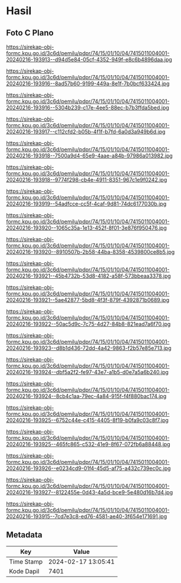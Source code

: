 # Hasil

## Foto C Plano

https://sirekap-obj-formc.kpu.go.id/3c6d/pemilu/pdpr/74/15/01/10/04/7415011004001-20240216-193913--d94d5e84-05cf-4352-949f-e8c6b4896daa.jpg

https://sirekap-obj-formc.kpu.go.id/3c6d/pemilu/pdpr/74/15/01/10/04/7415011004001-20240216-193916--8ad57b60-9199-449a-8e1f-7b0bcf633424.jpg

https://sirekap-obj-formc.kpu.go.id/3c6d/pemilu/pdpr/74/15/01/10/04/7415011004001-20240216-193916--5304b239-c17e-4ee5-88ec-b7b3ffda5bed.jpg

https://sirekap-obj-formc.kpu.go.id/3c6d/pemilu/pdpr/74/15/01/10/04/7415011004001-20240216-193917--c112cfd2-b05b-4f1f-b7fd-6a0d3a949b6d.jpg

https://sirekap-obj-formc.kpu.go.id/3c6d/pemilu/pdpr/74/15/01/10/04/7415011004001-20240216-193918--7500a9d4-65e9-4aae-a84b-97986a013982.jpg

https://sirekap-obj-formc.kpu.go.id/3c6d/pemilu/pdpr/74/15/01/10/04/7415011004001-20240216-193918--9774f298-cb4e-4911-8351-967c1e9f0242.jpg

https://sirekap-obj-formc.kpu.go.id/3c6d/pemilu/pdpr/74/15/01/10/04/7415011004001-20240216-193919--54adfcce-cc5f-4caf-9d81-74dc6177030b.jpg

https://sirekap-obj-formc.kpu.go.id/3c6d/pemilu/pdpr/74/15/01/10/04/7415011004001-20240216-193920--1065c35a-1e13-452f-8f01-3e876f950476.jpg

https://sirekap-obj-formc.kpu.go.id/3c6d/pemilu/pdpr/74/15/01/10/04/7415011004001-20240216-193920--8910507b-2b58-44ba-8358-4539800ce8b5.jpg

https://sirekap-obj-formc.kpu.go.id/3c6d/pemilu/pdpr/74/15/01/10/04/7415011004001-20240216-193921--45b4732b-53d8-4182-a58f-573bbeaa3378.jpg

https://sirekap-obj-formc.kpu.go.id/3c6d/pemilu/pdpr/74/15/01/10/04/7415011004001-20240216-193921--5ae42877-5bd8-4f3f-879f-4392871b0689.jpg

https://sirekap-obj-formc.kpu.go.id/3c6d/pemilu/pdpr/74/15/01/10/04/7415011004001-20240216-193922--50ac5d9c-7c75-4d27-84b8-821ead7a6f70.jpg

https://sirekap-obj-formc.kpu.go.id/3c6d/pemilu/pdpr/74/15/01/10/04/7415011004001-20240216-193923--d8b1d436-72dd-4a42-9863-f2b57e85e713.jpg

https://sirekap-obj-formc.kpu.go.id/3c6d/pemilu/pdpr/74/15/01/10/04/7415011004001-20240216-193924--dbf5a2f2-fe97-43e7-a1b5-d0e7a5a6b240.jpg

https://sirekap-obj-formc.kpu.go.id/3c6d/pemilu/pdpr/74/15/01/10/04/7415011004001-20240216-193924--8cb4c1aa-79ec-4a84-915f-f4f880bac174.jpg

https://sirekap-obj-formc.kpu.go.id/3c6d/pemilu/pdpr/74/15/01/10/04/7415011004001-20240216-193925--6752c44e-c415-4405-8f19-b0fa9c03c8f7.jpg

https://sirekap-obj-formc.kpu.go.id/3c6d/pemilu/pdpr/74/15/01/10/04/7415011004001-20240216-193925--465fc865-c532-41e9-8f67-072fb6a88448.jpg

https://sirekap-obj-formc.kpu.go.id/3c6d/pemilu/pdpr/74/15/01/10/04/7415011004001-20240216-193926--e0234cd9-01f4-45d5-af75-a432c739ec0c.jpg

https://sirekap-obj-formc.kpu.go.id/3c6d/pemilu/pdpr/74/15/01/10/04/7415011004001-20240216-193927--8122455e-0d43-4a5d-bce9-5e480d16b7d4.jpg

https://sirekap-obj-formc.kpu.go.id/3c6d/pemilu/pdpr/74/15/01/10/04/7415011004001-20240216-193915--7cd7e3c8-ed76-4581-ae40-3f654e171691.jpg


## Metadata

| Key        | Value               |
| ---------- | ------------------- |
| Time Stamp | 2024-02-17 13:05:41 |
| Kode Dapil | 7401                |



